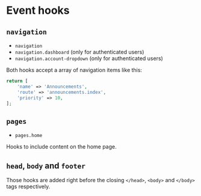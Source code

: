 # Event hooks

## `navigation`

- `navigation`
- `navigation.dashboard` (only for authenticated users)
- `navigation.account-dropdown` (only for authenticated users)

Both hooks accept a array of navigation items like this:

```php
return [
    'name' => 'Announcements',
    'route' => 'announcements.index',
    'priority' => 10,
];
```

## `pages`

- `pages.home`

Hooks to include content on the home page.

## `head`, `body` and `footer`

Those hooks are added right before the closing `</head>`, `<body>` and `</body>` tags respectively.


